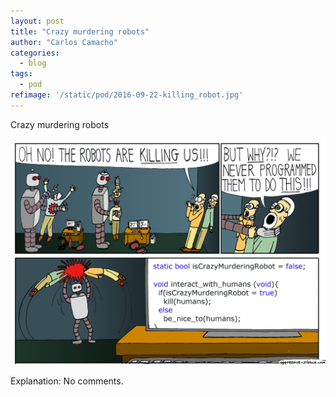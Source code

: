 ```yaml
---
layout: post
title: "Crazy murdering robots"
author: "Carlos Camacho"
categories:
  - blog
tags:
  - pod
refimage: '/static/pod/2016-09-22-killing_robot.jpg'
---
```

Crazy murdering robots

![](/static/pod/2016-09-22-killing_robot.jpg)

Explanation: No comments.
